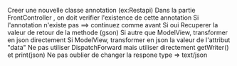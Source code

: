 Creer une nouvelle classe annotation (ex:Restapi)
Dans la partie FrontController , on doit verifier l'existence de cette annotation
    Si l'annotation n'existe pas ==> continuez comme avant
    Si oui 
        Recuperer la valeur de retour de la methode (gson)
            Si autre que ModelView, transformer en json directement
            Si ModelView, transformer en json la valeur de l'attribut "data"
        Ne pas utiliser DispatchForward mais utiliser directement getWriter() et print(json)
        Ne pas oublier de changer la respone type => text/json